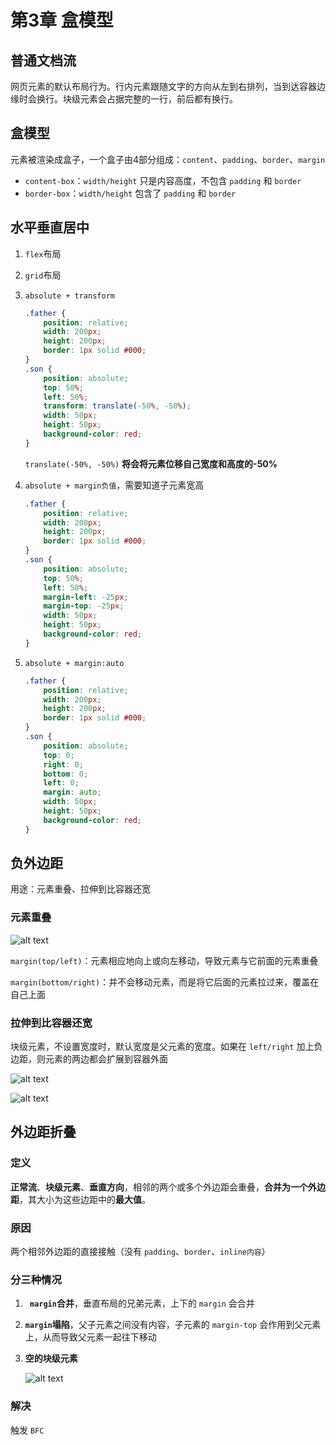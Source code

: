 # 第3章 盒模型

## 普通文档流

网页元素的默认布局行为。行内元素跟随文字的方向从左到右排列，当到达容器边缘时会换行。块级元素会占据完整的一行，前后都有换行。

## 盒模型

元素被渲染成盒子，一个盒子由4部分组成：`content`、`padding`、`border`、`margin`

- `content-box`：`width/height` 只是内容高度，不包含 `padding` 和 `border`
- `border-box`：`width/height` 包含了 `padding` 和 `border`

## 水平垂直居中

1. `flex`布局
2. `grid`布局
3. `absolute + transform`

    ```css
    .father {
        position: relative;
        width: 200px;
        height: 200px;
        border: 1px solid #000;
    }
    .son {
        position: absolute;
        top: 50%;
        left: 50%;
        transform: translate(-50%, -50%);
        width: 50px;
        height: 50px;
        background-color: red;
    }
    ```

    `translate(-50%, -50%)` **将会将元素位移自己宽度和高度的-50%**

4. `absolute + margin负值`，需要知道子元素宽高

    ```css
    .father {
        position: relative;
        width: 200px;
        height: 200px;
        border: 1px solid #000;
    }
    .son {
        position: absolute;
        top: 50%;
        left: 50%;
        margin-left: -25px;
        margin-top: -25px;
        width: 50px;
        height: 50px;
        background-color: red;
    }
    ```

5. `absolute + margin:auto`

    ```css
    .father {
        position: relative;
        width: 200px;
        height: 200px;
        border: 1px solid #000;
    }
    .son {
        position: absolute;
        top: 0;
        right: 0;
        bottom: 0;
        left: 0;
        margin: auto;
        width: 50px;
        height: 50px;
        background-color: red;
    }
    ```

## 负外边距

用途：元素重叠、拉伸到比容器还宽

### 元素重叠
![alt text](https://github.com/yaoshaohua/markdowndocs/blob/main/assets/css/3-4-1.jpeg?raw=true)

`margin(top/left)`：元素相应地向上或向左移动，导致元素与它前面的元素重叠

`margin(bottom/right)`：并不会移动元素，而是将它后面的元素拉过来，覆盖在自己上面

### 拉伸到比容器还宽

块级元素，不设置宽度时，默认宽度是父元素的宽度。如果在 `left/right` 加上负边距，则元素的两边都会扩展到容器外面

![alt text](https://github.com/yaoshaohua/markdowndocs/blob/main/assets/css/3-4-2.png?raw=true)

![alt text](https://github.com/yaoshaohua/markdowndocs/blob/main/assets/css/3-4-3.png?raw=true)

## 外边距折叠

### 定义

**正常流**、**块级元素**、**垂直方向**，相邻的两个或多个外边距会重叠，**合并为一个外边距**，其大小为这些边距中的**最大值**。

### 原因

两个相邻外边距的直接接触（没有 `padding`、`border`、`inline内容`）

### 分三种情况

1. **` margin`合并**，垂直布局的兄弟元素，上下的 `margin` 会合并

2. **`margin`塌陷**，父子元素之间没有内容，子元素的 `margin-top` 会作用到父元素上，从而导致父元素一起往下移动

3. **空的块级元素**

    ![alt text](https://github.com/yaoshaohua/markdowndocs/blob/main/assets/css/3-4-4.png?raw=true)

### 解决

触发 `BFC`
